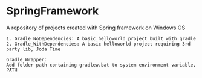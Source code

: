 # SpringFramework
A repository of projects created with Spring framework on Windows OS

    1. Gradle_NoDependencies: A basic helloworld project built with gradle
    2. Gradle_WithDependencies: A basic helloworld project requiring 3rd party lib, Joda Time
    
    Gradle Wrapper:
    Add folder path containing gradlew.bat to system environment variable, PATH
